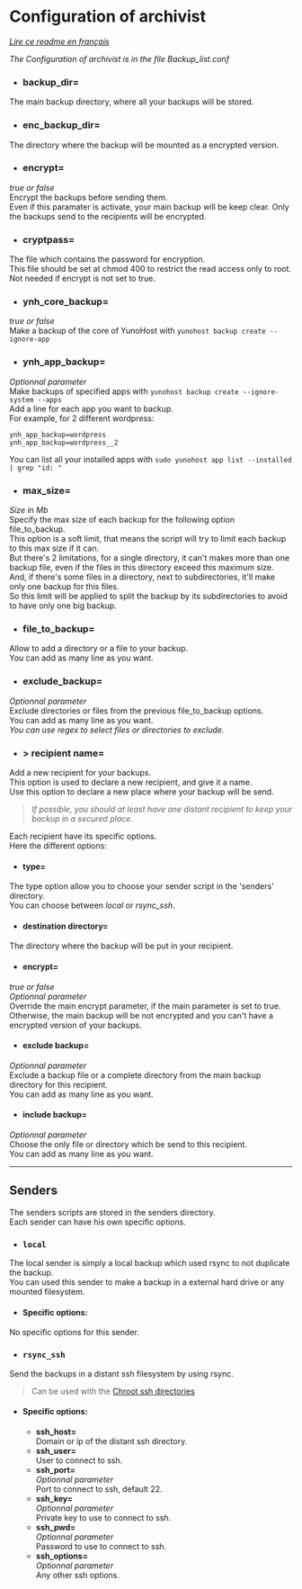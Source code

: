 # Configuration of archivist

[*Lire ce readme en français*](./Configuration_fr.md)

*The Configuration of archivist is in the file Backup_list.conf*

* ### backup_dir=
The main backup directory, where all your backups will be stored.

* ### enc_backup_dir=
The directory where the backup will be mounted as a encrypted version.

* ### encrypt=
*true or false*  
Encrypt the backups before sending them.  
Even if this paramater is activate, your main backup will be keep clear. Only the backups send to the recipients will be encrypted.

* ### cryptpass=
The file which contains the password for encryption.  
This file should be set at chmod 400 to restrict the read access only to root.  
Not needed if encrypt is not set to true.

* ### ynh_core_backup=
*true or false*  
Make a backup of the core of YunoHost with `yunohost backup create --ignore-app`

* ### ynh_app_backup=
*Optionnal parameter*  
Make backups of specified apps with `yunohost backup create --ignore-system --apps`  
Add a line for each app you want to backup.  
For example, for 2 different wordpress:
```
ynh_app_backup=wordpress
ynh_app_backup=wordpress__2
```
You can list all your installed apps with `sudo yunohost app list --installed | grep "id: "`

* ### max_size=
*Size in Mb*  
Specify the max size of each backup for the following option file_to_backup.  
This option is a soft limit, that means the script will try to limit each backup to this max size if it can.  
But there's 2 limitations, for a single directory, it can't makes more than one backup file, even if the files in this directory exceed this maximum size.  
And, if there's some files in a directory, next to subdirectories, it'll make only one backup for this files.  
So this limit will be applied to split the backup by its subdirectories to avoid to have only one big backup.

* ### file_to_backup=
Allow to add a directory or a file to your backup.  
You can add as many line as you want.

* ### exclude_backup=
*Optionnal parameter*  
Exclude directories or files from the previous file_to_backup options.  
You can add as many line as you want.  
*You can use regex to select files or directories to exclude.*

* ### > recipient name=
Add a new recipient for your backups.  
This option is used to declare a new recipient, and give it a name.  
Use this option to declare a new place where your backup will be send.  
> *If possible, you should at least have one distant recipient to keep your backup in a secured place.*

  Each recipient have its specific options.  
  Here the different options:

  * #### type=
  The type option allow you to choose your sender script in the 'senders' directory.  
  You can choose between *local* or *rsync_ssh*.

  * #### destination directory=
  The directory where the backup will be put in your recipient.

  * #### encrypt=
  *true or false*  
  *Optionnal parameter*  
  Override the main encrypt parameter, if the main parameter is set to true. Otherwise, the main backup will be not encrypted and you can't have a encrypted version of your backups.

  * #### exclude backup=
  *Optionnal parameter*  
  Exclude a backup file or a complete directory from the main backup directory for this recipient.  
  You can add as many line as you want.

  * #### include backup=
  *Optionnal parameter*  
  Choose the only file or directory which be send to this recipient.  
  You can add as many line as you want.

---

## Senders

The senders scripts are stored in the senders directory.  
Each sender can have his own specific options.

* ### `local`
The local sender is simply a local backup which used rsync to not duplicate the backup.  
You can used this sender to make a backup in a external hard drive or any mounted filesystem.

  * #### Specific options:
  No specific options for this sender.

* ### `rsync_ssh`
Send the backups in a distant ssh filesystem by using rsync.
> Can be used with the [Chroot ssh directories](https://github.com/YunoHost-Apps/ssh_chroot_dir_ynh)

  * #### Specific options:
    * **ssh_host=**  
    Domain or ip of the distant ssh directory.
    * **ssh_user=**  
    User to connect to ssh.
    * **ssh_port=**  
    *Optionnal parameter*  
    Port to connect to ssh, default 22.
    * **ssh_key=**  
    *Optionnal parameter*  
    Private key to use to connect to ssh.
    * **ssh_pwd=**  
    *Optionnal parameter*  
    Password to use to connect to ssh.
    * **ssh_options=**  
    *Optionnal parameter*  
    Any other ssh options.

